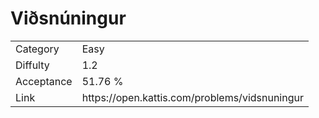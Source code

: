 # Viðsnúningur

<table>
    <tr>
        <td>Category</td>
        <td>Easy</td>
    </tr>
    <tr>
        <td>Diffulty</td>
        <td>1.2</td>
    </tr>
    <tr>
        <td>Acceptance</td>
        <td>51.76 %</td>
    </tr>
    <tr>
        <td>Link</td>
        <td>https://open.kattis.com/problems/vidsnuningur</td>
    </tr>
</table>